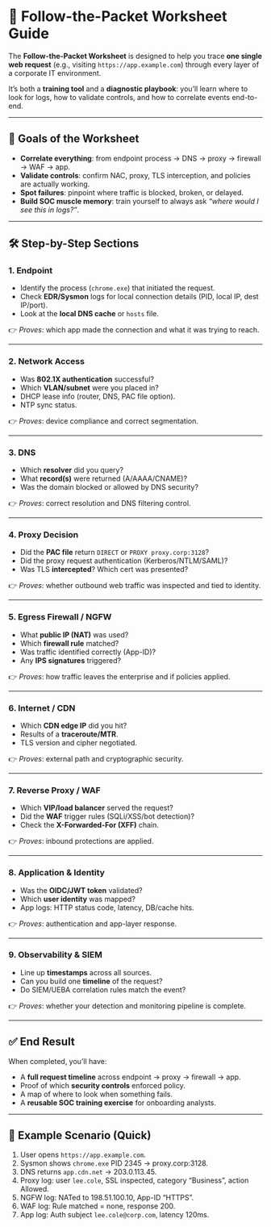 # 🧾 Follow-the-Packet Worksheet Guide

The **Follow-the-Packet Worksheet** is designed to help you trace **one single web request** (e.g., visiting `https://app.example.com`) through every layer of a corporate IT environment.  

It’s both a **training tool** and a **diagnostic playbook**: you’ll learn where to look for logs, how to validate controls, and how to correlate events end-to-end.

---

## 🎯 Goals of the Worksheet
- **Correlate everything**: from endpoint process → DNS → proxy → firewall → WAF → app.  
- **Validate controls**: confirm NAC, proxy, TLS interception, and policies are actually working.  
- **Spot failures**: pinpoint where traffic is blocked, broken, or delayed.  
- **Build SOC muscle memory**: train yourself to always ask *“where would I see this in logs?”*.

---

## 🛠️ Step-by-Step Sections

### 1. Endpoint
- Identify the process (`chrome.exe`) that initiated the request.  
- Check **EDR/Sysmon** logs for local connection details (PID, local IP, dest IP/port).  
- Look at the **local DNS cache** or `hosts` file.  

👉 *Proves*: which app made the connection and what it was trying to reach.

---

### 2. Network Access
- Was **802.1X authentication** successful?  
- Which **VLAN/subnet** were you placed in?  
- DHCP lease info (router, DNS, PAC file option).  
- NTP sync status.  

👉 *Proves*: device compliance and correct segmentation.

---

### 3. DNS
- Which **resolver** did you query?  
- What **record(s)** were returned (A/AAAA/CNAME)?  
- Was the domain blocked or allowed by DNS security?  

👉 *Proves*: correct resolution and DNS filtering control.

---

### 4. Proxy Decision
- Did the **PAC file** return `DIRECT` or `PROXY proxy.corp:3128`?  
- Did the proxy request authentication (Kerberos/NTLM/SAML)?  
- Was TLS **intercepted**? Which cert was presented?  

👉 *Proves*: whether outbound web traffic was inspected and tied to identity.

---

### 5. Egress Firewall / NGFW
- What **public IP (NAT)** was used?  
- Which **firewall rule** matched?  
- Was traffic identified correctly (App-ID)?  
- Any **IPS signatures** triggered?  

👉 *Proves*: how traffic leaves the enterprise and if policies applied.

---

### 6. Internet / CDN
- Which **CDN edge IP** did you hit?  
- Results of a **traceroute/MTR**.  
- TLS version and cipher negotiated.  

👉 *Proves*: external path and cryptographic security.

---

### 7. Reverse Proxy / WAF
- Which **VIP/load balancer** served the request?  
- Did the **WAF** trigger rules (SQLi/XSS/bot detection)?  
- Check the **X-Forwarded-For (XFF)** chain.  

👉 *Proves*: inbound protections are applied.

---

### 8. Application & Identity
- Was the **OIDC/JWT token** validated?  
- Which **user identity** was mapped?  
- App logs: HTTP status code, latency, DB/cache hits.  

👉 *Proves*: authentication and app-layer response.

---

### 9. Observability & SIEM
- Line up **timestamps** across all sources.  
- Can you build one **timeline** of the request?  
- Do SIEM/UEBA correlation rules match the event?  

👉 *Proves*: whether your detection and monitoring pipeline is complete.

---

## ✅ End Result
When completed, you’ll have:
- A **full request timeline** across endpoint → proxy → firewall → app.  
- Proof of which **security controls** enforced policy.  
- A map of where to look when something fails.  
- A **reusable SOC training exercise** for onboarding analysts.

---

## 📌 Example Scenario (Quick)
1. User opens `https://app.example.com`.  
2. Sysmon shows `chrome.exe` PID 2345 → proxy.corp:3128.  
3. DNS returns `app.cdn.net` → 203.0.113.45.  
4. Proxy log: user `lee.cole`, SSL inspected, category “Business”, action Allowed.  
5. NGFW log: NATed to 198.51.100.10, App-ID “HTTPS”.  
6. WAF log: Rule matched = none, response 200.  
7. App log: Auth subject `lee.cole@corp.com`, latency 120ms.
